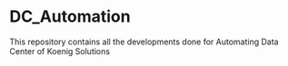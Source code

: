 # DC_Automation
This repository contains all the developments done for Automating Data Center of Koenig Solutions
